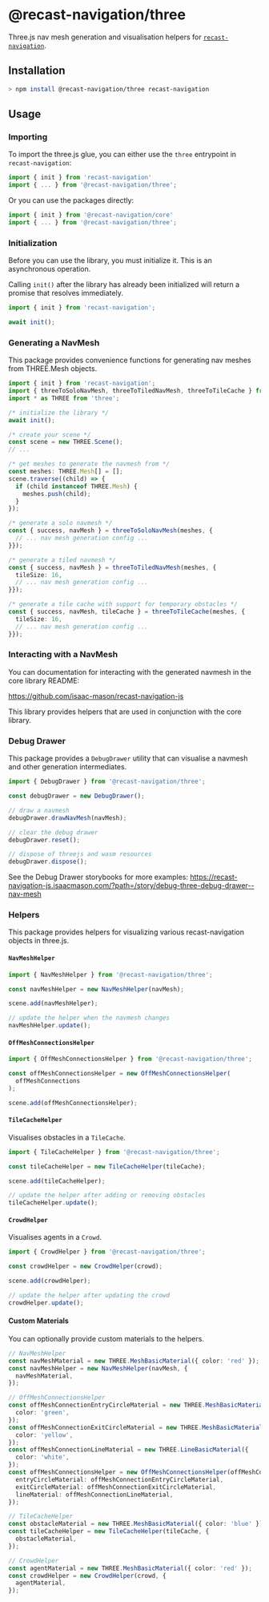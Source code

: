 # @recast-navigation/three

Three.js nav mesh generation and visualisation helpers for [`recast-navigation`](https://github.com/isaac-mason/recast-navigation-js/tree/main/packages/recast-navigation).

## Installation

```bash
> npm install @recast-navigation/three recast-navigation
```

## Usage

### Importing

To import the three.js glue, you can either use the `three` entrypoint in `recast-navigation`:

```ts
import { init } from 'recast-navigation'
import { ... } from '@recast-navigation/three';
```

Or you can use the packages directly:

```ts
import { init } from '@recast-navigation/core'
import { ... } from '@recast-navigation/three';
```

### Initialization

Before you can use the library, you must initialize it. This is an asynchronous operation.

Calling `init()` after the library has already been initialized will return a promise that resolves immediately.

```ts
import { init } from 'recast-navigation';

await init();
```

### Generating a NavMesh

This package provides convenience functions for generating nav meshes from THREE.Mesh objects.

```ts
import { init } from 'recast-navigation';
import { threeToSoloNavMesh, threeToTiledNavMesh, threeToTileCache } from '@recast-navigation/three';
import * as THREE from 'three';

/* initialize the library */
await init();

/* create your scene */
const scene = new THREE.Scene();
// ...

/* get meshes to generate the navmesh from */
const meshes: THREE.Mesh[] = [];
scene.traverse((child) => {
  if (child instanceof THREE.Mesh) {
    meshes.push(child);
  }
});

/* generate a solo navmesh */
const { success, navMesh } = threeToSoloNavMesh(meshes, {
  // ... nav mesh generation config ...
}});

/* generate a tiled navmesh */
const { success, navMesh } = threeToTiledNavMesh(meshes, {
  tileSize: 16,
  // ... nav mesh generation config ...
}});

/* generate a tile cache with support for temporary obstacles */
const { success, navMesh, tileCache } = threeToTileCache(meshes, {
  tileSize: 16,
  // ... nav mesh generation config ...
}});
```

### Interacting with a NavMesh

You can documentation for interacting with the generated navmesh in the core library README:

https://github.com/isaac-mason/recast-navigation-js

This library provides helpers that are used in conjunction with the core library.

### Debug Drawer

This package provides a `DebugDrawer` utility that can visualise a navmesh and other generation intermediates.

```ts
import { DebugDrawer } from '@recast-navigation/three';

const debugDrawer = new DebugDrawer();

// draw a navmesh
debugDrawer.drawNavMesh(navMesh);

// clear the debug drawer
debugDrawer.reset();

// dispose of threejs and wasm resources
debugDrawer.dispose();
```

See the Debug Drawer storybooks for more examples: https://recast-navigation-js.isaacmason.com/?path=/story/debug-three-debug-drawer--nav-mesh

### Helpers

This package provides helpers for visualizing various recast-navigation objects in three.js.

#### `NavMeshHelper`

```ts
import { NavMeshHelper } from '@recast-navigation/three';

const navMeshHelper = new NavMeshHelper(navMesh);

scene.add(navMeshHelper);

// update the helper when the navmesh changes
navMeshHelper.update();
```

#### `OffMeshConnectionsHelper`

```ts
import { OffMeshConnectionsHelper } from '@recast-navigation/three';

const offMeshConnectionsHelper = new OffMeshConnectionsHelper(
  offMeshConnections
);

scene.add(offMeshConnectionsHelper);
```

#### `TileCacheHelper`

Visualises obstacles in a `TileCache`.

```ts
import { TileCacheHelper } from '@recast-navigation/three';

const tileCacheHelper = new TileCacheHelper(tileCache);

scene.add(tileCacheHelper);

// update the helper after adding or removing obstacles
tileCacheHelper.update();
```

#### `CrowdHelper`

Visualises agents in a `Crowd`.

```ts
import { CrowdHelper } from '@recast-navigation/three';

const crowdHelper = new CrowdHelper(crowd);

scene.add(crowdHelper);

// update the helper after updating the crowd
crowdHelper.update();
```

#### Custom Materials

You can optionally provide custom materials to the helpers.

```ts
// NavMeshHelper
const navMeshMaterial = new THREE.MeshBasicMaterial({ color: 'red' });
const navMeshHelper = new NavMeshHelper(navMesh, {
  navMeshMaterial,
});

// OffMeshConnectionsHelper
const offMeshConnectionEntryCircleMaterial = new THREE.MeshBasicMaterial({
  color: 'green',
});
const offMeshConnectionExitCircleMaterial = new THREE.MeshBasicMaterial({
  color: 'yellow',
});
const offMeshConnectionLineMaterial = new THREE.LineBasicMaterial({
  color: 'white',
});
const offMeshConnectionsHelper = new OffMeshConnectionsHelper(offMeshConnections, {
  entryCircleMaterial: offMeshConnectionEntryCircleMaterial,
  exitCircleMaterial: offMeshConnectionExitCircleMaterial,
  lineMaterial: offMeshConnectionLineMaterial,
});

// TileCacheHelper
const obstacleMaterial = new THREE.MeshBasicMaterial({ color: 'blue' });
const tileCacheHelper = new TileCacheHelper(tileCache, {
  obstacleMaterial,
});

// CrowdHelper
const agentMaterial = new THREE.MeshBasicMaterial({ color: 'red' });
const crowdHelper = new CrowdHelper(crowd, {
  agentMaterial,
});
```
